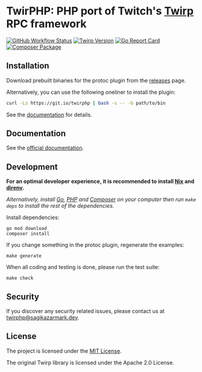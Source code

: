 # TwirPHP: PHP port of Twitch's [Twirp](https://twitchtv.github.io/twirp/) RPC framework

[![GitHub Workflow Status](https://img.shields.io/github/actions/workflow/status/twirphp/twirp/ci.yaml?style=flat-square)](https://github.com/twirphp/twirp/actions/workflows/ci.yaml)
[![Twirp Version](http://img.shields.io/badge/twirp%20version-v7-orange.svg?style=flat-square)](https://twitchtv.github.io/twirp/docs/spec_v7.html)
[![Go Report Card](https://goreportcard.com/badge/github.com/twirphp/twirp?style=flat-square)](https://goreportcard.com/report/github.com/twirphp/twirp)
[![Composer Package](http://img.shields.io/badge/composer-twirp%2Ftwirp-green.svg?style=flat-square)](https://packagist.org/packages/twirp/twirp)

## Installation

Download prebuilt binaries for the protoc plugin from the [releases](https://github.com/twirphp/twirp/releases) page.

Alternatively, you can use the following oneliner to install the plugin:

```bash
curl -Ls https://git.io/twirphp | bash -s -- -b path/to/bin
```

See the [documentation](https://twirphp.github.io/docs/installation) for details.

## Documentation

See the [official documentation](https://twirphp.github.io/).

## Development

**For an optimal developer experience, it is recommended to install [Nix](https://nixos.org/download.html) and [direnv](https://direnv.net/docs/installation.html).**

_Alternatively, install [Go](https://go.dev/dl/), [PHP](https://www.php.net/) and [Composer](https://getcomposer.org/download/) on your computer then run `make deps` to install the rest of the dependencies._

Install dependencies:

```shell
go mod download
composer install
```

If you change something in the protoc plugin, regenerate the examples:

```shell
make generate
```

When all coding and testing is done, please run the test suite:

```shell
make check
```

## Security

If you discover any security related issues, please contact us at [twirphp@sagikazarmark.dev](mailto:twirphp@sagikazarmark.dev).

## License

The project is licensed under the [MIT License](LICENSE).

The original Twirp library is licensed under the Apache 2.0 License.
